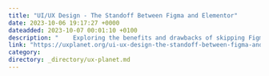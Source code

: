 ```yaml
---
title: "UI/UX Design - The Standoff Between Figma and Elementor"
date: 2023-10-06 19:17:27 +0000
dateadded: 2023-10-07 00:01:10 +0100
description: "    Exploring the benefits and drawbacks of skipping Figma, and diving straight into Elementor like a bull in a design shop.  Continue reading on UX Planet »  "
link: "https://uxplanet.org/ui-ux-design-the-standoff-between-figma-and-elementor-dc2368cb1c38?source=rss----819cc2aaeee0---4"
category:
directory: _directory/ux-planet.md
---
```

